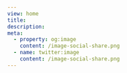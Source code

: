 ```yaml
---
view: home
title: 
description: 
meta:
  - property: og:image
    content: /image-social-share.png
  - name: twitter:image
    content: /image-social-share.png
---
```

